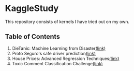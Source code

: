 # KaggleStudy
This repository consists of kernels I have tried out on my own.

## Table of Contents
1. DieTanic: Machine Learning from Disaster[(link)](https://www.kaggle.com/c/titanic)
2. Proto Seguro's safe driver prediction[(link)](https://www.kaggle.com/c/porto-seguro-safe-driver-prediction)
3. House Prices: Advanced Regression Techniques[(link)](https://www.kaggle.com/c/house-prices-advanced-regression-techniques/data)
4. Toxic Comment Classification Challenge[(link)](https://www.kaggle.com/c/jigsaw-toxic-comment-classification-challenge)
